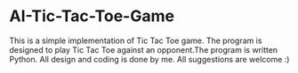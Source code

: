 # AI-Tic-Tac-Toe-Game
This is a simple implementation of Tic Tac Toe game. The program is designed to play Tic Tac Toe against an opponent.The program is written Python. All design and coding is done by me. All suggestions are welcome :)
